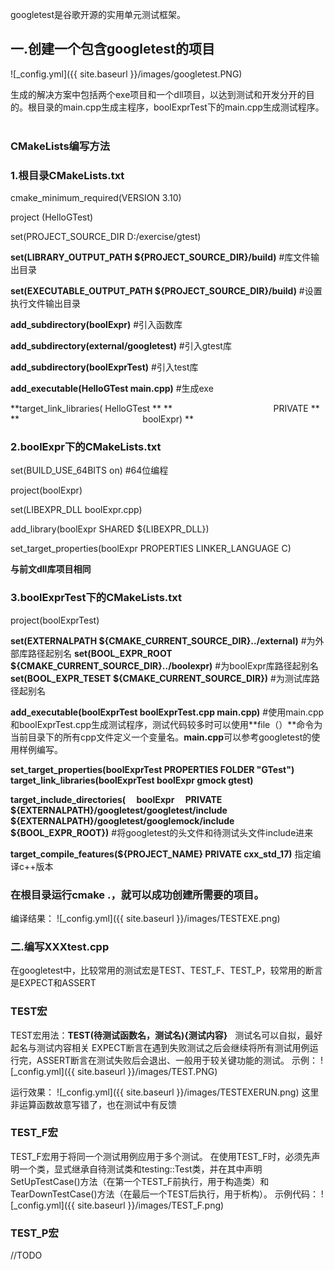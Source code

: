 googletest是谷歌开源的实用单元测试框架。

## 一.创建一个包含googletest的项目
![_config.yml]({{ site.baseurl }}/images/googletest.PNG)

生成的解决方案中包括两个exe项目和一个dll项目，以达到测试和开发分开的目的。根目录的main.cpp生成主程序，boolExprTest下的main.cpp生成测试程序。
&emsp;
&emsp;
### CMakeLists编写方法
### 1.根目录CMakeLists.txt
cmake_minimum_required(VERSION 3.10)

project (HelloGTest)

set(PROJECT_SOURCE_DIR D:/exercise/gtest)

**set(LIBRARY_OUTPUT_PATH ${PROJECT_SOURCE_DIR}/build)** #库文件输出目录

**set(EXECUTABLE_OUTPUT_PATH ${PROJECT_SOURCE_DIR}/build)** #设置执行文件输出目录

**add_subdirectory(boolExpr)** #引入函数库

**add_subdirectory(external/googletest)** #引入gtest库

**add_subdirectory(boolExprTest)** #引入test库

**add_executable(HelloGTest main.cpp)** #生成exe

**target_link_libraries( HelloGTest **
**&emsp; &emsp; &emsp; &emsp; &emsp; &emsp; &emsp; &emsp; &emsp; PRIVATE  **
**&emsp; &emsp; &emsp; &emsp; &emsp; &emsp; &emsp; &emsp; &emsp; &emsp; &emsp; boolExpr) **

### 2.boolExpr下的CMakeLists.txt

set(BUILD_USE_64BITS on) #64位编程

project(boolExpr)

set(LIBEXPR_DLL boolExpr.cpp)

add_library(boolExpr SHARED ${LIBEXPR_DLL})

set_target_properties(boolExpr PROPERTIES LINKER_LANGUAGE C)

**与前文dll库项目相同**

### 3.boolExprTest下的CMakeLists.txt
project(boolExprTest)

**set(EXTERNALPATH ${CMAKE_CURRENT_SOURCE_DIR}../external)** #为外部库路径起别名
**set(BOOL_EXPR_ROOT ${CMAKE_CURRENT_SOURCE_DIR}../boolexpr)** #为boolExpr库路径起别名
**set(BOOL_EXPR_TESET ${CMAKE_CURRENT_SOURCE_DIR})** #为测试库路径起别名

**add_executable(boolExprTest boolExprTest.cpp main.cpp)** #使用main.cpp和boolExprTest.cpp生成测试程序，测试代码较多时可以使用**file（）**命令为当前目录下的所有cpp文件定义一个变量名。**main.cpp**可以参考googletest的使用样例编写。

**set_target_properties(boolExprTest PROPERTIES FOLDER "GTest")**
**target_link_libraries(boolExprTest boolExpr gmock gtest)**

**target_include_directories(
&emsp;boolExpr
&emsp;PRIVATE &nbsp; ${EXTERNALPATH}/googletest/googletest/include
&emsp;&emsp;&emsp;&emsp;&emsp;&nbsp; &nbsp; ${EXTERNALPATH}/googletest/googlemock/include
&emsp;&emsp;&emsp;&emsp;&emsp;&nbsp; &nbsp; ${BOOL_EXPR_ROOT})** #将googletest的头文件和待测试头文件include进来

**target_compile_features(${PROJECT_NAME} PRIVATE cxx_std_17)** 指定编译c++版本

### 在根目录运行cmake .，就可以成功创建所需要的项目。
编译结果：
![_config.yml]({{ site.baseurl }}/images/TESTEXE.png)
&emsp;
&emsp;
### 二.编写XXXtest.cpp

在googletest中，比较常用的测试宏是TEST、TEST_F、TEST_P，较常用的断言是EXPECT和ASSERT

### TEST宏
TEST宏用法：**TEST(待测试函数名，测试名){测试内容}**&nbsp; &nbsp;测试名可以自拟，最好起名与测试内容相关
EXPECT断言在遇到失败测试之后会继续将所有测试用例运行完，ASSERT断言在测试失败后会退出、一般用于较关键功能的测试。
示例：
![_config.yml]({{ site.baseurl }}/images/TEST.PNG)

运行效果：
![_config.yml]({{ site.baseurl }}/images/TESTEXERUN.png) 这里非运算函数故意写错了，也在测试中有反馈

### TEST_F宏
TEST_F宏用于将同一个测试用例应用于多个测试。
在使用TEST_F时，必须先声明一个类，显式继承自待测试类和testing::Test类，并在其中声明SetUpTestCase()方法（在第一个TEST_F前执行，用于构造类）和TearDownTestCase()方法（在最后一个TEST后执行，用于析构）。
示例代码：
![_config.yml]({{ site.baseurl }}/images/TEST_F.png)

### TEST_P宏
//TODO 
